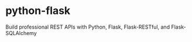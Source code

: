# python-flask
Build professional REST APIs with Python, Flask, Flask-RESTful, and Flask-SQLAlchemy
